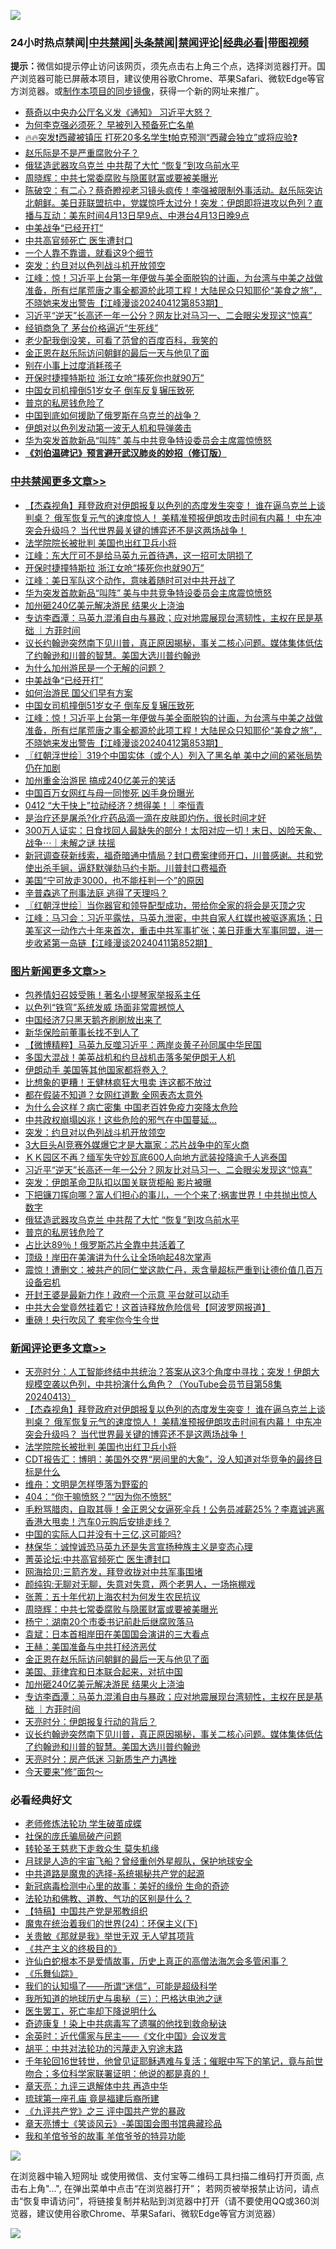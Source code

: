 ![](https://raw.githubusercontent.com/jsvpn/jsproxy/dev/64photo/fqnews-qr.jpg)

<div id="tt">
<h3>24小时热点禁闻|<a href="#%E4%B8%AD%E5%85%B1%E7%A6%81%E9%97%BB%E6%9B%B4%E5%A4%9A%E6%96%87%E7%AB%A0">中共禁闻</a>|<a href="#%E5%9B%BE%E7%89%87%E6%96%B0%E9%97%BB%E6%9B%B4%E5%A4%9A%E6%96%87%E7%AB%A0">头条禁闻</a>|<a href="#%E6%96%B0%E9%97%BB%E8%AF%84%E8%AE%BA%E6%9B%B4%E5%A4%9A%E6%96%87%E7%AB%A0">禁闻评论|<a href="#%E5%BF%85%E7%9C%8B%E7%BB%8F%E5%85%B8%E5%A5%BD%E6%96%87">经典必看</a>|<a href="https://9290254.xyz/3" target="_blank">带图视频</a></h3>
<div><b>提示：</b>微信如提示停止访问该网页，须先点击右上角三个点，选择浏览器打开。国产浏览器可能已屏蔽本项目，建议使用谷歌Chrome、苹果Safari、微软Edge等官方浏览器。或<a href="%E5%88%B6%E4%BD%9Cgit%E7%A6%81%E9%97%BB%E9%95%9C%E5%83%8F.md">制作本项目的同步镜像</a>，获得一个新的网址来推广。</div>
<ul>

<li><a href="/ccpdope/20240413/2024511.md">蔡奇以中央办公厅名义发《通知》 习近平大怒？</a></li>
<li><a href="/cnnews/20240413/2024586.md">为何李克强必须死？ 早被列入预备死亡名单</a></li>
<li><a href="/sohnews/20240413/2024531.md">🔥🔥突发❗西藏被镇压 打死20多名学生❗帕克预测“西藏会独立”或将应验❓</a></li>
<li><a href="/ssgc/20240413/2024563.md">赵乐际是不是严重腐败分子？</a></li>
<li><a href="/topimagenews/20240413/2024519.md">俄猛造武器攻乌克兰 中共帮了大忙 “恢复”到攻乌前水平</a></li>
<li><a href="/comments/20240414/2024686.md">周晓辉：中共七常委腐败与隐匿财富或要被美曝光</a></li>
<li><a href="/sohnews/20240413/2024569.md">陈破空：有二心？蔡奇瞪视老习镜头疯传！李强被限制外事活动。赵乐际突访北朝鲜。美日菲联盟抗中，党媒惊呼太过分！突发：伊朗即将进攻以色列？直播与互动：美东时间4月13日早9点、中港台4月13日晚9点</a></li>
<li><a href="/cbnews/20240413/2024577.md">中美战争“已经开打”</a></li>
<li><a href="/ccpdope/20240414/2024632.md">中共高官频死亡 医生遭封口</a></li>
<li><a href="/lifebaike/20240413/2024533.md">一个人靠不靠谱，就看这9个细节</a></li>
<li><a href="/topimagenews/20240414/2024726.md">突发：约旦对以色列战斗机开放领空</a></li>
<li><a href="/cbnews/20240413/2024507.md">江峰：惊！习近平上台第一年便做与美全面脱钩的计画，为台湾与中美之战做准备，所有烂尾荒唐之事全都源於此项工程！大陆民众只知耶伦“美食之旅”，不晓她来发出警告【江峰漫谈20240412第853期】</a></li>
<li><a href="/topimagenews/20240414/2024690.md">习近平“逆天”长高还一年一公分？网友比对马习一、二会眼尖发现这“惊喜”</a></li>
<li><a href="/finance/20240413/2024509.md">经销商急了 茅台价格逼近“生死线”</a></li>
<li><a href="/yule/20240413/2024502.md">老少配我倒没笑，可看了范曾的百度百科，我笑的</a></li>
<li><a href="/comments/20240414/2024674.md">金正恩在赵乐际访问朝鲜的最后一天与他见了面</a></li>
<li><a href="/baitai/20240413/2024538.md">别在小事上过度消耗孩子</a></li>
<li><a href="/cbnews/20240414/2024691.md">开保时捷撞特斯拉 浙江女呛“揍死你也就90万”</a></li>
<li><a href="/cbnews/20240413/2024508.md">中国女司机撞倒51岁女子 倒车反复辗压致死</a></li>
<li><a href="/topimagenews/20240413/2024518.md">普京的私房钱危险了</a></li>
<li><a href="/worldnews/20240413/2024504.md">中国到底如何援助了俄罗斯在乌克兰的战争？</a></li>
<li><a href="/headline/20240414/2024689.md">伊朗对以色列发动第一波无人机和导弹袭击</a></li>
<li><a href="/cbnews/20240414/2024678.md">华为突发首款新品“叫阵” 美与中共竞争特设委员会主席震惊愤怒</a></li>
<li><b><a href="/comments/20200207/1272816.md" target="_blank">《刘伯温碑记》预言避开武汉肺炎的妙招（修订版）</a></b></li>
</ul>
</div>

<div class="catlist">
<h3><a href="/cbnews/" target="_blank">中共禁闻</a><span><a href="/cbnews/" target="_blank" rel="nofollow">更多文章>></a></span></h3>
<ul>
<li><a href="/comments/20240414/2024782.md" target="_blank">【杰森视角】拜登政府对伊朗报复以色列的态度发生突变！ 谁在逼乌克兰上谈判桌？ 俄军恢复元气的速度惊人！ 美精准预报伊朗攻击时间有内幕！ 中东冲突会升级吗？ 当代世界最关键的博弈还不是这两场战争！</a></li>
<li><a href="/comments/20240414/2024779.md" target="_blank">法学院院长被批判 美国也出红卫兵小将</a></li>
<li><a href="/cbnews/20240414/2024739.md" target="_blank">江峰：东大厅可不是给马英九元首待遇，这一招可太阴损了</a></li>
<li><a href="/cbnews/20240414/2024691.md" target="_blank">开保时捷撞特斯拉 浙江女呛“揍死你也就90万”</a></li>
<li><a href="/cbnews/20240414/2024688.md" target="_blank">江峰：美日军队这个动作，意味着随时可对中共开战了</a></li>
<li><a href="/cbnews/20240414/2024678.md" target="_blank">华为突发首款新品“叫阵” 美与中共竞争特设委员会主席震惊愤怒</a></li>
<li><a href="/comments/20240414/2024671.md" target="_blank">加州砸240亿美元解决游民 结果火上浇油</a></li>
<li><a href="/comments/20240414/2024670.md" target="_blank">专访李酉潭：马英九混淆自由与暴政；应对地震展现台湾韧性，主权在民是基础 ｜方菲时间</a></li>
<li><a href="/comments/20240413/2024609.md" target="_blank">议长约翰逊突然南下见川普，真正原因揭秘，事关二核心问题。媒体集体低估了约翰逊和川普的智慧。美国大选川普约翰逊</a></li>
<li><a href="/comments/20240413/2024581.md" target="_blank">为什么加州游民是一个无解的问题？</a></li>
<li><a href="/cbnews/20240413/2024577.md" target="_blank">中美战争“已经开打”</a></li>
<li><a href="/comments/20240413/2024568.md" target="_blank">如何治游民 国父们早有方案</a></li>
<li><a href="/cbnews/20240413/2024508.md" target="_blank">中国女司机撞倒51岁女子 倒车反复辗压致死</a></li>
<li><a href="/cbnews/20240413/2024507.md" target="_blank">江峰：惊！习近平上台第一年便做与美全面脱钩的计画，为台湾与中美之战做准备，所有烂尾荒唐之事全都源於此项工程！大陆民众只知耶伦“美食之旅”，不晓她来发出警告【江峰漫谈20240412第853期】</a></li>
<li><a href="/cbnews/20240413/2024470.md" target="_blank">〖红朝浮世绘〗319个中国实体（或个人）列入了黑名单 美中之间的紧张局势仍在加剧</a></li>
<li><a href="/comments/20240413/2024469.md" target="_blank">加州重金治游民 搞成240亿美元的笑话</a></li>
<li><a href="/cbnews/20240413/2024386.md" target="_blank">中国百万女网红与母一同惨死 凶手身份曝光</a></li>
<li><a href="/comments/20240413/2024347.md" target="_blank">0412 “大干快上”拉动经济？想得美！｜李恒青</a></li>
<li><a href="/comments/20240412/2024185.md" target="_blank">是治疗还是屠杀?化疗药品滴一滴在皮肤即灼伤，很长时间才好</a></li>
<li><a href="/comments/20240412/2024179.md" target="_blank">300万人证实：日食找回人最缺失的部分！太阳对应一切！末日、凶险天象、战争⋯｜未解之谜 扶摇</a></li>
<li><a href="/comments/20240412/2024170.md" target="_blank">新冠调查获新线索，福奇暗通中情局？封口费案律师开口，川普感谢。共和党使出杀手锏，逼舒默弹劾马约卡斯。川普封口费福奇</a></li>
<li><a href="/comments/20240412/2024143.md" target="_blank">美国“宁可放走3000，也不能枉判一个”的原因</a></li>
<li><a href="/comments/20240412/2024129.md" target="_blank">辛普森逃了刑事法庭 逃得了天理吗？</a></li>
<li><a href="/cbnews/20240412/2024057.md" target="_blank">〖红朝浮世绘〗当你器官和领导配型成功，带给你全家的将会是灭顶之灾</a></li>
<li><a href="/cbnews/20240412/2024048.md" target="_blank">江峰：马习会：习近平露怯，马英九泄密，中共自家人红媒也被驱逐离场；日美军这一动作六十年来首次，重击中共军事扩张；美日菲重大军事同盟，进一步收紧第一岛链【江峰漫谈20240411第852期】</a></li>

</ul>
</div>
<div class="catlist">
<h3><a href="/topimagenews/" target="_blank">图片新闻</a><span><a href="/topimagenews/" target="_blank" rel="nofollow">更多文章>></a></span></h3>
<ul>
<li><a href="/topimagenews/20240414/2024801.md" target="_blank">包养情妇召妓受贿！著名小提琴家举报系主任</a></li>
<li><a href="/topimagenews/20240414/2024800.md" target="_blank">以色列“铁穹”系统发威 场面非常震撼惊人</a></li>
<li><a href="/topimagenews/20240414/2024792.md" target="_blank">中国经济7只黑天鹅齐刷刷放出来了</a></li>
<li><a href="/topimagenews/20240414/2024791.md" target="_blank">新华保险前董事长找不到人了</a></li>
<li><a href="/topimagenews/20240414/2024777.md" target="_blank">【微博精粹】马英九反噬习近平：两岸炎黄子孙同属中华民国</a></li>
<li><a href="/topimagenews/20240414/2024776.md" target="_blank">多国大混战！美英战机和约旦战机击落多架伊朗无人机</a></li>
<li><a href="/topimagenews/20240414/2024775.md" target="_blank">伊朗动手 美国等其他国家都将卷入？</a></li>
<li><a href="/topimagenews/20240414/2024765.md" target="_blank">比想象的更糟！王健林疯狂大甩卖 连这都不放过</a></li>
<li><a href="/topimagenews/20240414/2024758.md" target="_blank">都在假装不知道？女网红道歉 全网表态太意外</a></li>
<li><a href="/topimagenews/20240414/2024746.md" target="_blank">为什么会这样？病亡密集 中国老百姓免疫力突降太危险</a></li>
<li><a href="/topimagenews/20240414/2024745.md" target="_blank">中共政权崩塌凶兆！这些危险的邪气在中国蔓延…</a></li>
<li><a href="/topimagenews/20240414/2024726.md" target="_blank">突发：约旦对以色列战斗机开放领空</a></li>
<li><a href="/topimagenews/20240414/2024725.md" target="_blank">3大巨头AI竞赛外媒爆它才是大赢家：芯片战争中的军火商</a></li>
<li><a href="/topimagenews/20240414/2024717.md" target="_blank">ＫＫ园区不再？缅军失守妙瓦底600人向地方武装投降逾千人逃泰国</a></li>
<li><a href="/topimagenews/20240414/2024690.md" target="_blank">习近平“逆天”长高还一年一公分？网友比对马习一、二会眼尖发现这“惊喜”</a></li>
<li><a href="/topimagenews/20240414/2024682.md" target="_blank">突发：伊朗革命卫队扣以国关联货柜船 影片被曝</a></li>
<li><a href="/topimagenews/20240414/2024677.md" target="_blank">下把镰刀挥向哪？富人们担心的事儿，一个个来了;祸害世界！中共抛出惊人数字</a></li>
<li><a href="/topimagenews/20240413/2024519.md" target="_blank">俄猛造武器攻乌克兰 中共帮了大忙 “恢复”到攻乌前水平</a></li>
<li><a href="/topimagenews/20240413/2024518.md" target="_blank">普京的私房钱危险了</a></li>
<li><a href="/topimagenews/20240413/2024512.md" target="_blank">占比达89％！俄罗斯芯片全靠中共活着了</a></li>
<li><a href="/topimagenews/20240413/2024494.md" target="_blank">顶级！岸田在美演讲为什么让全场响起48次掌声</a></li>
<li><a href="/topimagenews/20240413/2024489.md" target="_blank">震惊！遭删文：被共产的同仁堂这款仁丹，汞含量超标严重到让德价值几百万设备宕机</a></li>
<li><a href="/topimagenews/20240413/2024488.md" target="_blank">开封王婆是最新力作！政府一个示意 平台就可以动手</a></li>
<li><a href="/topimagenews/20240413/2024474.md" target="_blank">中共大会堂竟然挂着它！这首诗释放危险信号【阿波罗网报道】</a></li>
<li><a href="/topimagenews/20240413/2024463.md" target="_blank">重磅！央行吹风了 套牢你今生今世</a></li>

</ul>
</div>
<div class="catlist">
<h3><a href="/comments/" target="_blank">新闻评论</a><span><a href="/comments/" target="_blank" rel="nofollow">更多文章>></a></span></h3>
<ul>
<li><a href="/comments/20240414/2024799.md" target="_blank">天亮时分：人工智能终结中共统治？答案从这3个角度中寻找；突发！伊朗大规模空袭以色列，中共扮演什么角色？（YouTube会员节目第58集 20240413）</a></li>
<li><a href="/comments/20240414/2024782.md" target="_blank">【杰森视角】拜登政府对伊朗报复以色列的态度发生突变！ 谁在逼乌克兰上谈判桌？ 俄军恢复元气的速度惊人！ 美精准预报伊朗攻击时间有内幕！ 中东冲突会升级吗？ 当代世界最关键的博弈还不是这两场战争！</a></li>
<li><a href="/comments/20240414/2024779.md" target="_blank">法学院院长被批判 美国也出红卫兵小将</a></li>
<li><a href="/comments/20240414/2024771.md" target="_blank">CDT报告汇：博明：美国外交界“房间里的大象”，没人知道对华竞争的最终目标是什么</a></li>
<li><a href="/comments/20240414/2024770.md" target="_blank">维舟：文明是怎样堕落为野蛮的</a></li>
<li><a href="/comments/20240414/2024769.md" target="_blank">404：“你干嘛愤怒？”“因为你不愤怒”</a></li>
<li><a href="/comments/20240414/2024764.md" target="_blank">毛粉骂腊肉，自取其辱！金正恩父女逼死伞兵！公务员减薪25%？李嘉诚逃离香港大甩卖！汽车0元购后安排走线？</a></li>
<li><a href="/comments/20240414/2024749.md" target="_blank">中国的实际人口并没有十三亿,这可能吗?</a></li>
<li><a href="/comments/20240414/2024719.md" target="_blank">林保华：诚惶诚恐马英九还是失言宣扬种族主义是变态心理</a></li>
<li><a href="/comments/20240414/2024718.md" target="_blank">菁英论坛:中共高官频死亡 医生遭封口</a></li>
<li><a href="/comments/20240414/2024694.md" target="_blank">网海拾贝:三箭齐发，拜登收拢对中共军事围堵</a></li>
<li><a href="/comments/20240414/2024693.md" target="_blank">颜纯钩:无聊对无聊，失意对失意，两个老男人，一场拖棚戏</a></li>
<li><a href="/comments/20240414/2024687.md" target="_blank">张菁：五十年代初上海农村为何发生农民抗议</a></li>
<li><a href="/comments/20240414/2024686.md" target="_blank">周晓辉：中共七常委腐败与隐匿财富或要被美曝光</a></li>
<li><a href="/comments/20240414/2024685.md" target="_blank">杨宁：湖南20个市委书记前赴后继腐败落马</a></li>
<li><a href="/comments/20240414/2024684.md" target="_blank">袁斌：日本首相岸田在美国国会演讲的三大看点</a></li>
<li><a href="/comments/20240414/2024683.md" target="_blank">王赫：美国准备与中共打经济恶仗</a></li>
<li><a href="/comments/20240414/2024674.md" target="_blank">金正恩在赵乐际访问朝鲜的最后一天与他见了面</a></li>
<li><a href="/comments/20240414/2024673.md" target="_blank">美国、菲律宾和日本联合起来，对抗中国</a></li>
<li><a href="/comments/20240414/2024671.md" target="_blank">加州砸240亿美元解决游民 结果火上浇油</a></li>
<li><a href="/comments/20240414/2024670.md" target="_blank">专访李酉潭：马英九混淆自由与暴政；应对地震展现台湾韧性，主权在民是基础 ｜方菲时间</a></li>
<li><a href="/comments/20240414/2024663.md" target="_blank">天亮时分：伊朗报复行动的背后？</a></li>
<li><a href="/comments/20240413/2024609.md" target="_blank">议长约翰逊突然南下见川普，真正原因揭秘，事关二核心问题。媒体集体低估了约翰逊和川普的智慧。美国大选川普约翰逊</a></li>
<li><a href="/comments/20240413/2024602.md" target="_blank">天亮时分：房产低迷 习新质生产力遇挫</a></li>
<li><a href="/comments/20240413/2024600.md" target="_blank">今天要来”修”面包～</a></li>

</ul>
</div>

<div class="catlist">
<h3>必看经典好文</h3>
<ul>
<li><a href="/cbnews/20211114/1652214.md" target="_blank">老师修炼法轮功 学生破茧成蝶</a></li>
<li><a href="/comments/20230906/1929991.md" target="_blank">社保的庞氏骗局破产问题</a></li>
<li><a href="/health/20141127/823595.md" target="_blank">转轮圣王慈悲下走救众生 莫失机缘</a></li>
<li><a href="/comments/20200712/1359456.md" target="_blank">月球是人造的宇宙飞船？曾经重创外星舰队，保护地球安全</a></li>
<li><a href="/comments/20181209/1044543.md" target="_blank">中共道路是魔鬼的选择-系统揭秘共产党的起源</a></li>
<li><a href="/cbnews/20210421/1530674.md" target="_blank">新冠病毒检测中心里的故事：美好的缘份 生命的奇迹</a></li>
<li><a href="/comments/20220329/1711172.md" target="_blank">法轮功和佛教、道教、气功的区别是什么？</a></li>
<li><a href="/comments/20190701/1151501.md" target="_blank">【特稿】中国共产党是邪教组织</a></li>
<li><a href="/cbnews/20180907/994846.md" target="_blank">魔鬼在统治着我们的世界(24)：环保主义(下)</a></li>
<li><a href="/topimagenews/20170331/738673.md" target="_blank">关贵敏《那就是我》举世无双 无人望其项背</a></li>
<li><a href="/bookwiki/20171120/858084.md" target="_blank">《共产主义的终极目的》</a></li>
<li><a href="/cnnews/20180504/937198.md" target="_blank">许仙白蛇根本不是爱情故事，历史上真正的高僧法海怎会多管闲事？</a></li>
<li><a href="/comments/20200527/783191.md" target="_blank">《乐舞仙踪》</a></li>
<li><a href="/sohnews/20161029/607205.md" target="_blank">我们的认知塌了——所谓“迷信”，可能是超级科学</a></li>
<li><a href="/tculture/xiulian/20170726/797589.md" target="_blank">我所知道的地球历史与奥秘（三）：巴格达电池之谜</a></li>
<li><a href="/sohnews/20150904/445868.md" target="_blank">医生罢工，死亡率却下降说明什么</a></li>
<li><a href="/topimagenews/20210131/1478453.md" target="_blank">奇迹康复！染上中共病毒写了遗嘱的他找到救命秘诀</a></li>
<li><a href="/comments/20230502/1879311.md" target="_blank">余英时：近代儒家与民主——《文化中国》会议发言</a></li>
<li><a href="/cbnews/20200720/1363328.md" target="_blank">胡平：中共对法轮功的污蔑走入穷途末路</a></li>
<li><a href="/comments/20210827/1614424.md" target="_blank">千年轮回16世转世，他曾见证耶稣遇难与复活；催眠中写下的笔记，竟与前世吻合；多位科学家联署证明：他说的都是真的！</a></li>
<li><a href="/comments/20131119/1029445.md" target="_blank">章天亮：九评三退解体中共 再造中华</a></li>
<li><a href="/bannedvideo/20220418/1720873.md" target="_blank">琉球第一座孔庙 竟是福建后裔所建</a></li>
<li><a href="/bookonline/20131116/201054.md" target="_blank">《九评共产党》之三 评中国共产党的暴政</a></li>
<li><a href="/comments/20220925/1789151.md" target="_blank">章天亮博士《笑谈风云》-美国国会图书馆典藏珍品</a></li>
<li><a href="/tculture/20200917/1398046.md" target="_blank">我和羊倌爷爷的故事 羊倌爷爷的特异功能</a></li>

</ul>
</div>

![](https://raw.githubusercontent.com/jsvpn/jsproxy/dev/64photo/fqnews-qr.jpg)

在浏览器中输入短网址 或使用微信、支付宝等二维码工具扫描二维码打开页面, 点击右上角"...", 在弹出菜单中点击“在浏览器打开”； 若网页被举报禁止访问，请点击“恢复申请访问”，将链接复制并粘贴到浏览器中打开（请不要使用QQ或360浏览器，建议使用谷歌Chrome、苹果Safari、微软Edge等官方浏览器）

![](https://raw.githubusercontent.com/jsvpn/jsproxy/dev/64photo/wx.jpg)